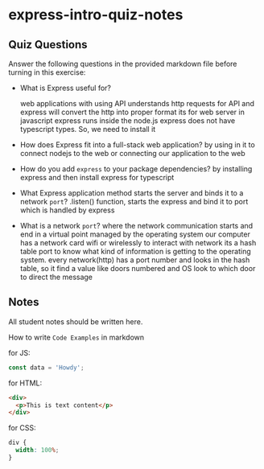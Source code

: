 # express-intro-quiz-notes

## Quiz Questions

Answer the following questions in the provided markdown file before turning in this exercise:

- What is Express useful for?

  web applications with using API
  understands http requests for API and express will convert the http into proper format
  its for web server in javascript
  express runs inside the node.js
  express does not have typescript types. So, we need to install it

- How does Express fit into a full-stack web application?
  by using in it to connect nodejs to the web or connecting our application to the web

- How do you add `express` to your package dependencies?
  by installing express and then install express for typescript

- What Express application method starts the server and binds it to a network `port`?
  .listen() function, starts the express and bind it to port which is handled by express

- What is a network `port`?
  where the network communication starts and end in a virtual point managed by the operating system
  our computer has a network card wifi or wirelessly to interact with network
  its a hash table
  port to know what kind of information is getting to the operating system. every network(http) has a port number
  and looks in the hash table, so it find a value like doors numbered and OS look to which door to direct the message

## Notes

All student notes should be written here.

How to write `Code Examples` in markdown

for JS:

```javascript
const data = 'Howdy';
```

for HTML:

```html
<div>
  <p>This is text content</p>
</div>
```

for CSS:

```css
div {
  width: 100%;
}
```
